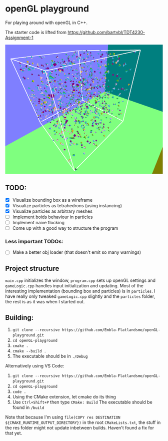 # openGL playground
For playing around with openGL in C++.

The starter code is lifted from https://github.com/bartvbl/TDT4230-Assignment-1
 
![The state of it right now](the-state-of-it.png)

## TODO:
- [x] Visualize bounding box as a wireframe
- [x] Visualize particles as tetrahedrons (using instancing)
- [x] Visualize particles as arbitrary meshes
- [ ] Implement boids behaviour in particles
- [ ] Implement naive flocking
- [ ] Come up with a good way to structure the program

### Less important TODOs:
- [ ] Make a better obj loader (that doesn't emit so many warnings)

## Project structure

`main.cpp` initializes the window, `program.cpp` sets up openGL settings and `gameLogic.cpp` handles input initialization and updating. Most of the interesting implementation (bounding box and particles) is in `particles`. I have really only tweaked `gameLogic.cpp` slightly and the `particles` folder, the rest is as it was when I started out.
## Building:
1. `git clone --recursive https://github.com/Embla-Flatlandsmo/openGL-playground.git`
2. `cd openGL-playground`
3. `cmake .`
4. `cmake --build .`
5. The executable should be in `./Debug`

Alternatively using VS Code:
1. `git clone --recursive https://github.com/Embla-Flatlandsmo/openGL-playground.git`
2. `cd openGL-playground`
3. `code .`
4. Using the CMake extension, let cmake do its thing
5. Use `Ctrl+Shift+P` then type `CMake: Build`
The executable should be found in `/build`

Note that because I'm using `file(COPY res DESTINATION ${CMAKE_RUNTIME_OUTPUT_DIRECTORY})` in the root `CMakeLists.txt`, the stuff in the res folder might not update inbetween builds. Haven't found a fix for that yet.